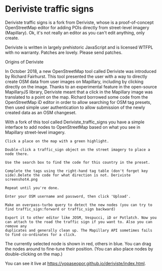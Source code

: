 # Deriviste traffic signs

Deriviste traffic signs is a fork from Deriviste, whose is a proof-of-concept OpenStreetMap editor for adding POIs directly from street-level imagery (Mapillary). Ok, it's not really an editor as you can't edit anything, only create.

Deriviste is written in largely prehistoric JavaScript and is licensed WTFPL with no warranty. Patches are lovely. Please send patches.

Origins of Deriviste

In October 2018, a new OpenStreetMap tool called Deriviste was introduced by Richard Fairhurst. This tool presented the user with a way to directly create OSM data from user images on Mapillary, including by clicking directly on the image. Thanks to an experimental feature in the open-source MapillaryJS library, Deriviste meant that a click in the Mapillary image was translated to a point on the map. Richard borrowed some code from the OpenStreetMap iD editor in order to allow searching for OSM tag presets, then used simple user authentication to allow submission of the newly created data as an OSM changeset.

With a fork of this tool called Deriviste_traffic_signs you have a simple interface to add nodes to OpenStreetMap based on what you see in Mapillary street-level imagery.

    Click a place on the map with a green highlight.
    
	Double-click a traffic_sign object on the street imagery to place a node there.
    
	Use the search box to find the code for this country in the preset.
    
	Complete the tags using the right-hand tag table (don't forget key side).Delete the code for what direction is not. Deriviste screenshot4.png
    
	Repeat until you're done.
    
	Enter your OSM username and password, then click 'Upload'.
    
	Make an overpass-turbo query to detect the new nodes (you can try to find traffic_sign:forward or traffic_sign backward)
    
	Export it to other editor like JOSM, Vespucci, iD or Potlatch. Now you can attach to the road the traffic sign if you want to. Also you can remove any 
	duplicates and generally clean up. The Mapillary API sometimes fails to find co-ordinates for a click.

The currently selected node is shown in red, others in blue. You can drag the nodes around to fine-tune their position. (You can also place nodes by double-clicking on the map.) 

You can see it live at https://yopaseopor.github.io/deriviste/index.html.

